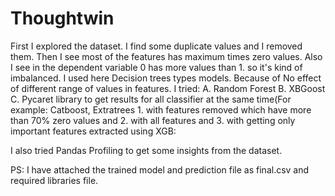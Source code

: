 # Thoughtwin

First I explored the dataset. I find some duplicate values and I removed them. Then I see most of the features has maximum times zero values. Also I see in the dependent variable 0 has more values than 1. so it's kind of imbalanced. I used here Decision trees types models. Because of No effect of different range of values in features. 
I tried:
  A. Random Forest 
  B. XBGoost
  C. Pycaret library to get results for all classifier at the same time(For example: Catboost, Extratrees
    1. with features removed which have more than 70% zero values and 
    2. with all features and 
    3. with getting only important features extracted using XGB:
  
I also tried Pandas Profiling to get some insights from the dataset.

PS: I have attached the trained model and prediction file as final.csv and required libraries file.
